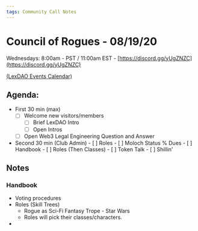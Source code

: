 ```yaml
---
tags: Community Call Notes
---
```


# Council of Rogues - 08/19/20
Wednesdays: 8:00am - PST / 11:00am EST - [https://discord.gg/yUgZNZC](https://discord.gg/yUgZNZC)

[(LexDAO Events Calendar)](https://calendar.google.com/calendar?cid=anVyaXNwcm9qZWN0LmlvXzdyNzdrbHVwMGdmMGJodWJrMmo3bmEwc21jQGdyb3VwLmNhbGVuZGFyLmdvb2dsZS5jb20)

## Agenda:

- First 30 min (max)
    - [ ]  Welcome new visitors/members
        - [ ] Brief LexDAO Intro
        - [ ] Open Intros
    - [ ]  Open Web3 Legal Engineering Question and Answer

- Second 30 min (Club Admin)
      - [ ]  Roles
      - [ ]  Moloch Status % Dues
      - [ ]  Handbook
        - [ ]  Roles (Then Classes)
      - [ ]  Token Talk
      - [ ]  Shillin'
    
## Notes

### Handbook
- Voting procedures
- Roles (Skill Trees)
    - Rogue as Sci-Fi Fantasy Trope - Star Wars
    - Roles will pick their classes/characters.
- 



